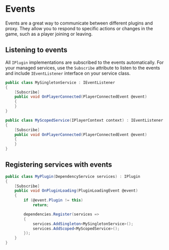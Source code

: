 # Events

Events are a great way to communicate between different plugins and proxy. 
They allow you to respond to specific actions or changes in the game, such as a player joining or leaving.

## Listening to events
All `IPlugin` implementations are subscribed to the events automatically.
For your managed services, use the `Subscribe` attribute to listen to the events and include `IEventListener` interface on your service class.
```csharp
public class MySingletonService : IEventListener
{
    [Subscribe]
    public void OnPlayerConnected(PlayerConnectedEvent @event)
    {
    }
}

public class MyScopedService(IPlayerContext context) : IEventListener
{
    [Subscribe]
    public void OnPlayerConnected(PlayerConnectedEvent @event)
    {
    }
}
```

## Registering services with events
```csharp
public class MyPlugin(DependencyService services) : IPlugin
{
    [Subscribe]
    public void OnPluginLoading(PluginLoadingEvent @event)
    {
        if (@event.Plugin != this)
            return;

        dependencies.Register(services =>
        {
            services.AddSingleton<MySingletonService>();
            services.AddScoped<MyScopedService>();
        });
    }
}
```

